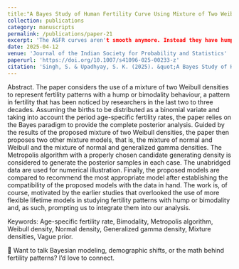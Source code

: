 ```yaml
---
title:"A Bayes Study of Human Fertility Curve Using Mixture of Two Weibull Densities"
collection: publications
category: manuscripts
permalink: /publications/paper-21
excerpt: 'The ASFR curves aren't smooth anymore. Instead they have humps in the early ages of childbearing. These distortions are obviously a reflection of societal shifts like early age births for few and delayed motherhood for others at the same time.   With 3 competing models on the table — Weibull-Weibull, Weibull-Normal, and Generalized Gamma-Normal—the Bayesian toolkit comes to the rescue.   Conclusion -The answer to distortions lies not in complexity, but in some clever combinations!!'
date: 2025-04-12
venue: 'Journal of the Indian Society for Probability and Statistics'
paperurl: 'https://doi.org/10.1007/s41096-025-00233-z'
citation: 'Singh, S. & Upadhyay, S. K. (2025). &quot;A Bayes Study of Human Fertility Curve Using Mixture of Two Weibull Densities.&quot;<i>Journal of the Indian Society for Probability and Statistics</i>.437-461.'
---
```

Abstract. 
The paper considers the use of a mixture of two Weibull densities to represent fertility patterns with a hump or bimodality behaviour, a pattern in fertility that has been noticed by researchers in the last two to three decades. Assuming the births to be distributed as a binomial variate and taking into account the period age-specific fertility rates, the paper relies on the Bayes paradigm to provide the complete posterior analysis. Guided by the results of the proposed mixture of two Weibull densities, the paper then proposes two other mixture models, that is, the mixture of normal and Weibull and the mixture of normal and generalized gamma densities. The Metropolis algorithm with a properly chosen candidate generating density is considered to generate the posterior samples in each case. The unabridged data are used for numerical illustration. Finally, the proposed models are compared to recommend the most appropriate model after establishing the compatibility of the proposed models with the data in hand. The work is, of course, motivated by the earlier studies that overlooked the use of more flexible lifetime models in studying fertility patterns with hump or bimodality and, as such, prompting us to integrate them into our analysis.

Keywords: Age-specific fertility rate, Bimodality, Metropolis algorithm, Weibull density, Normal density, Generalized gamma density, Mixture densities, Vague prior.

🧠 Want to talk Bayesian modeling, demographic shifts, or the math behind fertility patterns? I’d love to connect.
